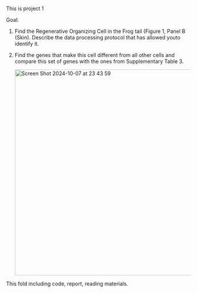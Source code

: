 This is project 1 

Goal:
1. Find the Regenerative Organizing Cell in the Frog tail (Figure 1, Panel B (Skin). Describe the data processing protocol that has allowed youto identify it.
2. Find the genes that make this cell different from all other cells and compare this set of genes with the ones from Supplementary Table 3.

   
   <img width="561" alt="Screen Shot 2024-10-07 at 23 43 59" src="https://github.com/user-attachments/assets/89fb3d38-bdc0-4b05-b77a-ae0ccd64c7c3">

This fold including code, report, reading materials.

